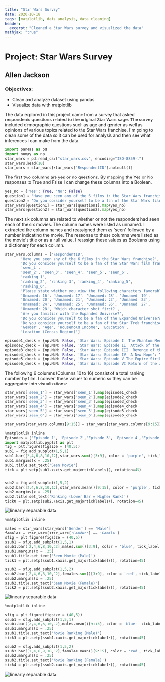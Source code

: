 ```yaml
---
title: "Star Wars Survey"
date: 2020-10-18
tags: [matplotlib, data analysis, data cleaning]
header:
  excerpt: "Cleaned a Star Wars survey and visualized the data"
mathjax: "true"
---
```


# Project: Star Wars Survey
## Allen Jackson
### Objectives:
- Clean and analyze dataset using pandas
- Visualize data with matplotlib


The data explored in this project came from a survey that asked respondents questions related to the original Star Wars sage. The survey included demographic questions such as age and gender as well as opinions of various topics related to the Star Wars franchise. I'm going to clean some of the data so it can be used for analysis and then see what inferences I can make from the data.


```python
import pandas as pd
import numpy as np
star_wars = pd.read_csv("star_wars.csv", encoding="ISO-8859-1")
star_wars.head(10)
star_wars = star_wars[star_wars['RespondentID'].notnull()]
```

The first two columns are yes or no questions. By mapping the Yes or No responses to True and False I can change these columns into a Boolean.


```python
yes_no = {'Yes': True, 'No': False}
question1 = 'Have you seen any of the 6 films in the Star Wars franchise?'
question2 = 'Do you consider yourself to be a fan of the Star Wars film franchise?'
star_wars[question1] = star_wars[question1].map(yes_no)
star_wars[question2] = star_wars[question2].map(yes_no)
```

The next six columns are related to whether or not the respondent had seen each of the six movies. The column names were listed as unnamed. I extracted the column names and reassigned them as 'seen' followed by a number indicating the movie. The response to these columns were listed as the movie's title or as a null value. I reassign these values as Booleans using a dictionary for each column.


```python
star_wars.columns = ['RespondentID',
       'Have you seen any of the 6 films in the Star Wars franchise?',
       'Do you consider yourself to be a fan of the Star Wars film franchise?',
       'seen_1',
       'seen_2', 'seen_3', 'seen_4', 'seen_5', 'seen_6',
       'ranking_1',
       'ranking_2', 'ranking 3', 'ranking_4', 'ranking_5',
       'ranking_6',
       'Please state whether you view the following characters favorably, unfavorably, or are unfamiliar with him/her.',
       'Unnamed: 16', 'Unnamed: 17', 'Unnamed: 18', 'Unnamed: 19',
       'Unnamed: 20', 'Unnamed: 21', 'Unnamed: 22', 'Unnamed: 23',
       'Unnamed: 24', 'Unnamed: 25', 'Unnamed: 26', 'Unnamed: 27',
       'Unnamed: 28', 'Which character shot first?',
       'Are you familiar with the Expanded Universe?',
       'Do you consider yourself to be a fan of the Expanded Universe?ÂÃ¦',
       'Do you consider yourself to be a fan of the Star Trek franchise?',
       'Gender', 'Age', 'Household Income', 'Education',
       'Location (Census Region)']
```


```python
episode1_check = {np.NaN: False, 'Star Wars: Episode I  The Phantom Menace': True}
episode2_check = {np.NaN: False, 'Star Wars: Episode II  Attack of the Clones': True}
episode3_check = {np.NaN: False, 'Star Wars: Episode III  Revenge of the Sith': True}
episode4_check = {np.NaN: False, 'Star Wars: Episode IV  A New Hope': True}
episode5_check = {np.NaN: False, 'Star Wars: Episode V The Empire Strikes Back': True}
episode6_check = {np.NaN: False, 'Star Wars: Episode VI Return of the Jedi': True}
```

The following 6 columns (Columns 10 to 16) consist of a total ranking number by film. I convert these values to numeric so they can be aggregated into visualizations:


```python
star_wars['seen_1'] = star_wars['seen_1'].map(episode1_check)
star_wars['seen_2'] = star_wars['seen_2'].map(episode2_check)
star_wars['seen_3'] = star_wars['seen_3'].map(episode3_check)
star_wars['seen_4'] = star_wars['seen_4'].map(episode4_check)
star_wars['seen_5'] = star_wars['seen_5'].map(episode5_check)
star_wars['seen_6'] = star_wars['seen_6'].map(episode6_check)
```


```python
star_wars[star_wars.columns[9:15]] = star_wars[star_wars.columns[9:15]].astype(float)
```


```python
%matplotlib inline
Episodes = ['Episode 1', 'Episode 2','Episode 3', 'Episode 4','Episode 5', 'Episode 6']
import matplotlib.pyplot as plt
fig = plt.figure(figsize = (40,5))
sub1 = fig.add_subplot(1,5,1)
sub1.bar([2,4,6,8,10,12],star_wars.sum()[3:9], color = 'purple', tick_label = Episodes )
sub1.margins(x = .25)
sub1.title.set_text('Seen Movie')
tick = plt.setp(sub1.xaxis.get_majorticklabels(), rotation=45)


sub2 = fig.add_subplot(1,5,2)
sub2.bar([2,4,6,8,10,12],star_wars.mean()[9:15], color = 'purple', tick_label = Episodes )
sub2.margins(x = .25)
sub2.title.set_text('Ranking (Lower Bar = Higher Rank)')
tick0 = plt.setp(sub2.xaxis.get_majorticklabels(), rotation=45)
```


<img src="{{ site.url }}{{ site.baseurl }}/images/Starwars/image1.png" alt="linearly separable data">



```python
%matplotlib inline

males = star_wars[star_wars['Gender'] == 'Male']
females = star_wars[star_wars['Gender'] == 'Female']
sfig = plt.figure(figsize = (40,5))
ssub1 = sfig.add_subplot(1,5,1)
ssub1.bar([2,4,6,8,10,12],males.sum()[3:9], color = 'blue', tick_label = Episodes )
ssub1.margins(x = .25)
ssub1.title.set_text('Seen Movie (Male)')
tick1 = plt.setp(ssub1.xaxis.get_majorticklabels(), rotation=45)

ssub2 = sfig.add_subplot(1,5,2)
ssub2.bar([2,4,6,8,10,12],females.sum()[3:9], color = 'red', tick_label = Episodes )
ssub2.margins(x = .25)
ssub2.title.set_text('Seen Movie (Female)')
tick2 = plt.setp(ssub2.xaxis.get_majorticklabels(), rotation=45)

```


<img src="{{ site.url }}{{ site.baseurl }}/images/Starwars/image2.png" alt="linearly separable data">



```python
%matplotlib inline

sfig = plt.figure(figsize = (40,5))
ssub1 = sfig.add_subplot(1,5,1)
ssub1.bar([2,4,6,8,10,12],males.mean()[9:15], color = 'blue', tick_label = Episodes )
ssub1.margins(x = .25)
ssub1.title.set_text('Movie Ranking (Male)')
tick3 = plt.setp(ssub1.xaxis.get_majorticklabels(), rotation=45)

ssub2 = sfig.add_subplot(1,5,2)
ssub2.bar([2,4,6,8,10,12],females.mean()[9:15], color = 'red', tick_label = Episodes )
ssub2.margins(x = .25)
ssub2.title.set_text('Movie Ranking (Female)')
tick4 = plt.setp(ssub2.xaxis.get_majorticklabels(), rotation=45)
```


<img src="{{ site.url }}{{ site.baseurl }}/images/Starwars/image3.png" alt="linearly separable data">
